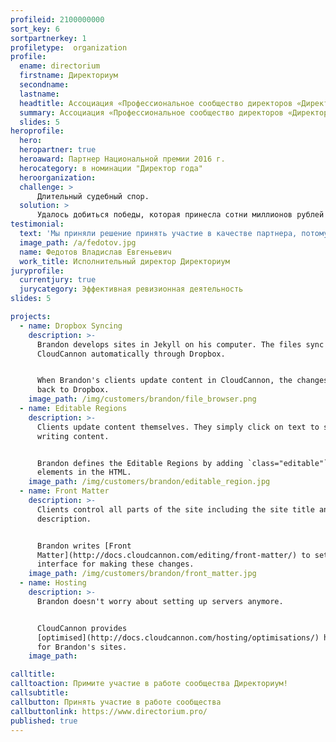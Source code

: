 ```yaml
---
profileid: 2100000000
sort_key: 6
sortpartnerkey: 1
profiletype:  organization
profile:
  ename: directorium
  firstname: Директориум
  secondname: 
  lastname: 
  headtitle: Ассоциация «Профессиональное сообщество директоров «Директориум»
  summary: Ассоциация «Профессиональное сообщество директоров «Директориум» создана в соответствии с Соглашением от 22 июня 2013 г. между Агентством стратегических инициатив и Росимуществом
  slides: 5
heroprofile:
  hero: 
  heropartner: true
  heroaward: Партнер Национальной премии 2016 г.
  herocategory: в номинации "Директор года"
  heroorganization:
  challenge: >
      Длительный судебный спор.
  solution: >
      Удалось добиться победы, которая принесла сотни миллионов рублей в год.
testimonial:
  text: 'Мы приняли решение принять участие в качестве партнера, потому что это новый проект.'
  image_path: /a/fedotov.jpg
  name: Федотов Владислав Евгеньевич
  work_title: Исполнительный директор Директориум
juryprofile:
  currentjury: true
  jurycategory: Эффективная ревизионная деятельность
slides: 5

projects:
  - name: Dropbox Syncing
    description: >-
      Brandon develops sites in Jekyll on his computer. The files sync to
      CloudCannon automatically through Dropbox.


      When Brandon's clients update content in CloudCannon, the changes push
      back to Dropbox. 
    image_path: /img/customers/brandon/file_browser.png
  - name: Editable Regions
    description: >-
      Clients update content themselves. They simply click on text to start
      writing content.


      Brandon defines the Editable Regions by adding `class="editable"` to
      elements in the HTML. 
    image_path: /img/customers/brandon/editable_region.jpg
  - name: Front Matter
    description: >-
      Clients control all parts of the site including the site title and
      description.


      Brandon writes [Front
      Matter](http://docs.cloudcannon.com/editing/front-matter/) to set up the
      interface for making these changes.
    image_path: /img/customers/brandon/front_matter.jpg
  - name: Hosting
    description: >-
      Brandon doesn't worry about setting up servers anymore.


      CloudCannon provides
      [optimised](http://docs.cloudcannon.com/hosting/optimisations/) hosting
      for Brandon's sites.
    image_path: 

calltitle: 
calltoaction: Примите участие в работе сообщества Директориум! 
callsubtitle: 
callbutton: Принять участие в работе сообщества
callbuttonlink: https://www.directorium.pro/
published: true
---
```



